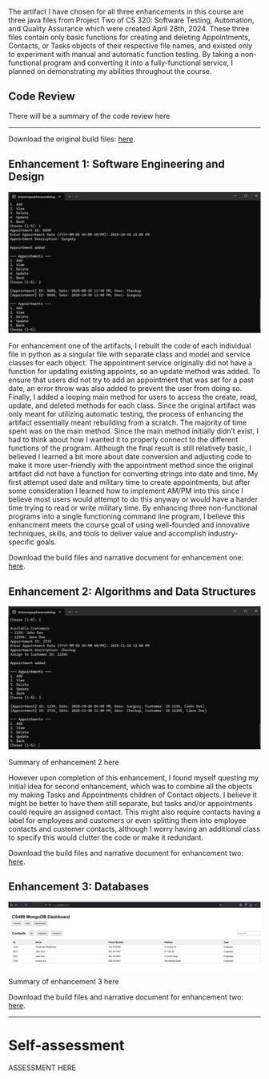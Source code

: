 The artifact I have chosen for all three enhancements in this course are three java files from Project Two of CS 320: Software Testing, Automation, and Quality Assurance which were created April 28th, 2024. These three files contain only basic functions for creating and deleting Appointments, Contacts, or Tasks objects of their respective file names, and existed only to experiment with manual and automatic function testing. By taking a non-functional program and converting it into a fully-functional service, I planned on demonstrating my abilities throughout the course.

## Code Review

There will be a summary of the code review here

---

Download the original build files: [here](https://github.com/SunWeatherby/sunweatherby.github.io/tree/Original).

## Enhancement 1: Software Engineering and Design

![screenshot](/assets/enhancementOne.png)

For enhancement one of the artifacts, I rebuilt the code of each individual file in python as a singular file with separate class and model and service classes for each object. The appointment service originally did not have a function for updating existing appoints, so an update method was added. To ensure that users did not try to add an appointment that was set for a past date, an error throw was also added to prevent the user from doing so. Finally, I added a looping main method for users to access the create, read, update, and deleted methods for each class.
Since the original artifact was only meant for utilizing automatic testing, the process of enhancing the artifact essentially meant rebuilding from a scratch. The majority of time spent was on the main method. Since the main method initially didn’t exist, I had to think about how I wanted it to properly connect to the different functions of the program. Although the final result is still relatively basic, I believed I learned a bit more about date conversion and adjusting code to make it more user-friendly with the appointment method since the original artifact did not have a function for converting strings into date and time. My first attempt used date and military time to create appointments, but after some consideration I learned how to implement AM/PM into this since I believe most users would attempt to do this anyway or would have a harder time trying to read or write military time.
By enhancing three non-functional programs into a single functioning command line program, I believe this enhancment meets the course goal of using well-founded and innovative techniques, skills, and tools to deliver value and accomplish industry-specific goals.

Download the build files and narrative document for enhancement one: [here](https://github.com/SunWeatherby/sunweatherby.github.io/tree/EnhancementOne).

## Enhancement 2: Algorithms and Data Structures

![screenshot](/assets/enhancementTwo.png)

Summary of enhancement 2 here

However upon completion of this enhancement, I found myself questing my initial idea for second enhancement, which was to combine all the objects my making Tasks and Appointments children of Contact objects. I believe it might be better to have them still separate, but tasks and/or appointments could require an assigned contact. This might also require contacts having a label for employees and customers or even splitting them into employee contacts and customer contacts, although I worry having an additional class to specify this would clutter the code or make it redundant.

Download the build files and narrative document for enhancement two: [here](https://github.com/SunWeatherby/sunweatherby.github.io/tree/EnhancementTwo).

## Enhancement 3: Databases

![screenshot](/assets/enhancementThree.png)

Summary of enhancement 3 here

Download the build files and narrative document for enhancement two: [here](https://github.com/SunWeatherby/sunweatherby.github.io/tree/EnhancementThree).

---

# Self-assessment

ASSESSMENT HERE
